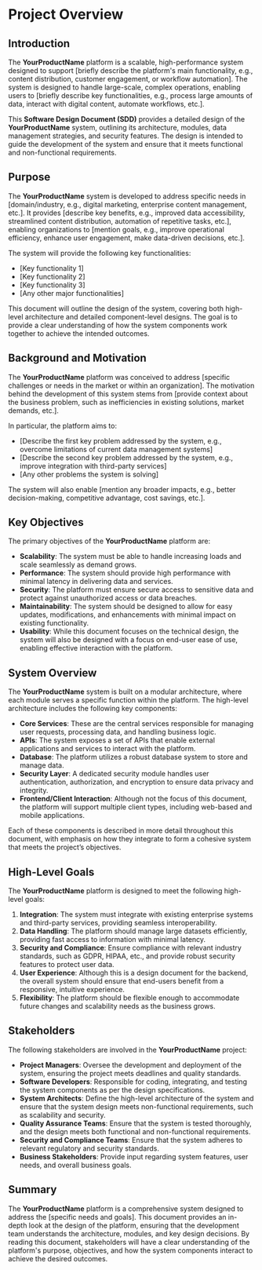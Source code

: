 # Project Overview

## Introduction

The **YourProductName** platform is a scalable, high-performance system designed to support [briefly describe the platform's main functionality, e.g., content distribution, customer engagement, or workflow automation]. The system is designed to handle large-scale, complex operations, enabling users to [briefly describe key functionalities, e.g., process large amounts of data, interact with digital content, automate workflows, etc.].

This **Software Design Document (SDD)** provides a detailed design of the **YourProductName** system, outlining its architecture, modules, data management strategies, and security features. The design is intended to guide the development of the system and ensure that it meets functional and non-functional requirements.

## Purpose

The **YourProductName** system is developed to address specific needs in [domain/industry, e.g., digital marketing, enterprise content management, etc.]. It provides [describe key benefits, e.g., improved data accessibility, streamlined content distribution, automation of repetitive tasks, etc.], enabling organizations to [mention goals, e.g., improve operational efficiency, enhance user engagement, make data-driven decisions, etc.].

The system will provide the following key functionalities:
- [Key functionality 1]
- [Key functionality 2]
- [Key functionality 3]
- [Any other major functionalities]

This document will outline the design of the system, covering both high-level architecture and detailed component-level designs. The goal is to provide a clear understanding of how the system components work together to achieve the intended outcomes.

## Background and Motivation

The **YourProductName** platform was conceived to address [specific challenges or needs in the market or within an organization]. The motivation behind the development of this system stems from [provide context about the business problem, such as inefficiencies in existing solutions, market demands, etc.]. 

In particular, the platform aims to:
- [Describe the first key problem addressed by the system, e.g., overcome limitations of current data management systems]
- [Describe the second key problem addressed by the system, e.g., improve integration with third-party services]
- [Any other problems the system is solving]

The system will also enable [mention any broader impacts, e.g., better decision-making, competitive advantage, cost savings, etc.].

## Key Objectives

The primary objectives of the **YourProductName** platform are:
- **Scalability**: The system must be able to handle increasing loads and scale seamlessly as demand grows.
- **Performance**: The system should provide high performance with minimal latency in delivering data and services.
- **Security**: The platform must ensure secure access to sensitive data and protect against unauthorized access or data breaches.
- **Maintainability**: The system should be designed to allow for easy updates, modifications, and enhancements with minimal impact on existing functionality.
- **Usability**: While this document focuses on the technical design, the system will also be designed with a focus on end-user ease of use, enabling effective interaction with the platform.
  
## System Overview

The **YourProductName** system is built on a modular architecture, where each module serves a specific function within the platform. The high-level architecture includes the following key components:

- **Core Services**: These are the central services responsible for managing user requests, processing data, and handling business logic.
- **APIs**: The system exposes a set of APIs that enable external applications and services to interact with the platform.
- **Database**: The platform utilizes a robust database system to store and manage data.
- **Security Layer**: A dedicated security module handles user authentication, authorization, and encryption to ensure data privacy and integrity.
- **Frontend/Client Interaction**: Although not the focus of this document, the platform will support multiple client types, including web-based and mobile applications.

Each of these components is described in more detail throughout this document, with emphasis on how they integrate to form a cohesive system that meets the project’s objectives.

## High-Level Goals

The **YourProductName** platform is designed to meet the following high-level goals:

1. **Integration**: The system must integrate with existing enterprise systems and third-party services, providing seamless interoperability.
2. **Data Handling**: The platform should manage large datasets efficiently, providing fast access to information with minimal latency.
3. **Security and Compliance**: Ensure compliance with relevant industry standards, such as GDPR, HIPAA, etc., and provide robust security features to protect user data.
4. **User Experience**: Although this is a design document for the backend, the overall system should ensure that end-users benefit from a responsive, intuitive experience.
5. **Flexibility**: The platform should be flexible enough to accommodate future changes and scalability needs as the business grows.

## Stakeholders

The following stakeholders are involved in the **YourProductName** project:

- **Project Managers**: Oversee the development and deployment of the system, ensuring the project meets deadlines and quality standards.
- **Software Developers**: Responsible for coding, integrating, and testing the system components as per the design specifications.
- **System Architects**: Define the high-level architecture of the system and ensure that the system design meets non-functional requirements, such as scalability and security.
- **Quality Assurance Teams**: Ensure that the system is tested thoroughly, and the design meets both functional and non-functional requirements.
- **Security and Compliance Teams**: Ensure that the system adheres to relevant regulatory and security standards.
- **Business Stakeholders**: Provide input regarding system features, user needs, and overall business goals.

## Summary

The **YourProductName** platform is a comprehensive system designed to address the [specific needs and goals]. This document provides an in-depth look at the design of the platform, ensuring that the development team understands the architecture, modules, and key design decisions. By reading this document, stakeholders will have a clear understanding of the platform's purpose, objectives, and how the system components interact to achieve the desired outcomes.
